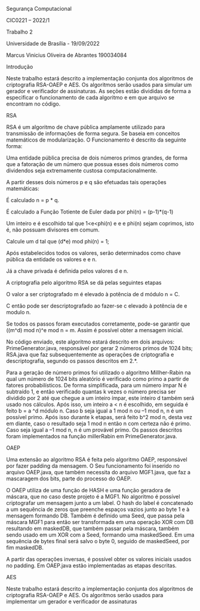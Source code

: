 Segurança Computacional 

CIC0221 – 2022/1 

Trabalho 2 

Universidade de Brasília - 19/09/2022 

 Marcus Vinicius Oliveira de Abrantes 190034084 

 

 

 

 

 

 

Introdução  

Neste trabalho estará descrito a implementação conjunta dos algoritmos de criptografia RSA-OAEP e AES. Os algoritmos serão usados para simular um gerador e verificador de assinaturas. As seções estão divididas de forma a especificar o funcionamento de cada algoritmo e em que arquivo se encontram no código. 

 

 

RSA 

RSA é um algoritmo de chave pública amplamente utilizado para transmissão de informações de forma segura. Se baseia em conceitos matemáticos de modularização. 		O Funcionamento é descrito da seguinte forma: 

Uma entidade pública precisa de dois números primos grandes, de forma que a fatoração de um número que possua esses dois números como dividendos seja extremamente custosa computacionalmente. 

A partir desses dois números p e q são efetuadas tais operações matemáticas: 

 

É calculado n = p * q. 

É calculado a Função Totiente de Euler dada por phi(n) = (p-1)*(q-1) 

Um inteiro e é escolhido tal que 1<e<phi(n) e e e phi(n) sejam coprimos, isto é, não possuam divisores em comum. 

Calcule um d tal que (d*e) mod phi(n) = 1; 

 

Após estabelecidos todos os valores,  serão determinados como chave pública da entidade os valores e e n. 

Já a chave privada é definida pelos valores d e n. 

A criptografia pelo algoritmo RSA se dá pelas seguintes etapas 

 

O valor a ser criptografado m é elevado à potência de d módulo n = C. 

C então pode ser descriptografado ao fazer-se c elevado à potência de e modulo n. 

Se todos os passos foram executados corretamente, pode-se garantir que ((m^d) mod n)^e mod n = m. Assim é possível obter a mensagem inicial. 

 

No código enviado, este algoritmo estará descrito em dois arquivos: PrimeGenerator.java, responsável por gerar 2 números primos de 1024 bits; RSA.java que faz subsequentemente as operações de criptografia e descriptografia, segundo os passos descritos em 2.*. 

Para a geração de número primos foi utilizado o algoritmo Millher-Rabin na qual um número de 1024 bits aleatório é verificado como primo a partir de fatores probabilísticos. De forma simplificada, para um número ímpar N é subtraído 1, e então verificado quantas k vezes o número precisa ser dividido por 2 até que chegue a um inteiro ímpar, este inteiro d também será usado nos cálculos. Após isso, um inteiro a < n é escolhido, em seguida é feito b = a ^d módulo n. Caso b seja igual a 1 mod n ou –1 mod n, n é um possível primo. Após isso durante k etapas, será feito b^2 mod n, desta vez em diante, caso o resultado seja 1 mod n então n com certeza não é primo.  Caso seja igual a –1 mod n, n é um provável primo. Os passos descritos foram implementados na função millerRabin em PrimeGenerator.java. 

 

OAEP 

Uma extensão ao algoritmo RSA é feita pelo algoritmo OAEP, responsável por fazer padding da mensagem. O Seu funcionamento foi inserido no arquivo OAEP.java,  que também necessita do arquivo MGF1.java, que faz a mascaragem dos bits, parte do processo do OAEP. 

O OAEP utiliza de uma função de HASH e uma função geradora de máscara, que no caso deste projeto é a MGF1. No algoritmo é possível criptografar um mensagem junto a um label.  O hash do label é concatenado a um sequência de zeros que preenche espaços vazios junto ao byte 1 e à mensagem formando DB. Também é definido uma Seed, que passa pela máscara MGF1 para então ser transformada em uma operação XOR com DB resultando em maskedDB, que também passar pela máscara, também sendo usado em um XOR com a Seed, formando uma maskedSeed. Em uma sequência de bytes final será salvo o byte 0, seguido de maskedSeed, por fim maskedDB. 

 

A partir das operações inversas, é possível obter os valores iniciais usados no padding. Em OAEP.java estão implementadas as etapas descritas. 

 

 

 

 

 

 

 

 

 

AES 

Neste trabalho estará descrito a implementação conjunta dos algoritmos de criptografia RSA-OAEP e AES. Os algoritmos serão usados para implementar um gerador e verificador de assinaturas 
